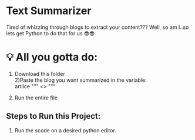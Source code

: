 # Text Summarizer
Tired of whizzing through blogs to extract your content??? Well, so am I..so lets get Python to do that for us 😎😎

# 💡 All you gotta do:
1) Download this folder  
2)Paste the blog you want summarized in the variable:  
      artilce """  <<Place your Blog here>>  """
  
3) Run the entire file

## Steps to Run this Project:
1) Run the scode on a desired python editor.
